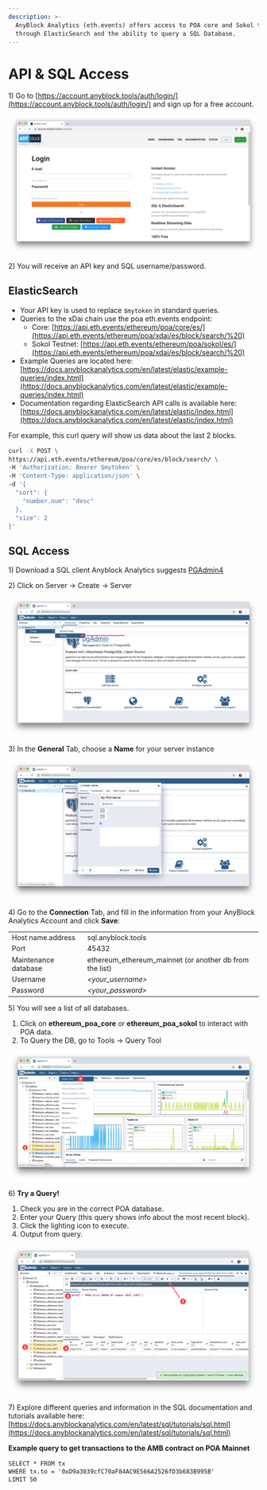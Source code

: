 ```yaml
---
description: >-
  AnyBlock Analytics (eth.events) offers access to POA core and Sokol testnet
  through ElasticSearch and the ability to query a SQL Database.
---
```


# API & SQL Access

1\) Go to [https://account.anyblock.tools/auth/login/](https://account.anyblock.tools/auth/login/) and sign up for a free account.

![](../.gitbook/assets/anyblock_1.png)

2\) You will receive an API key and SQL username/password.  

## ElasticSearch

* Your API key is used to replace `$mytoken` in standard queries. 
* Queries to the xDai chain use the poa eth.events endpoint:
  * Core: [https://api.eth.events/ethereum/poa/core/es/](https://api.eth.events/ethereum/poa/xdai/es/block/search/%20)
  * Sokol Testnet: [https://api.eth.events/ethereum/poa/sokol/es/](https://api.eth.events/ethereum/poa/xdai/es/block/search/%20)
* Example Queries are located here: [https://docs.anyblockanalytics.com/en/latest/elastic/example-queries/index.html](https://docs.anyblockanalytics.com/en/latest/elastic/example-queries/index.html)
* Documentation regarding ElasticSearch API calls is available here: [https://docs.anyblockanalytics.com/en/latest/elastic/index.html](https://docs.anyblockanalytics.com/en/latest/elastic/index.html) 

For example, this curl query will show us data about the last 2 blocks.

```bash
curl -X POST \
https://api.eth.events/ethereum/poa/core/es/block/search/ \
-H 'Authorization: Bearer $mytoken' \
-H 'Content-Type: application/json' \
-d '{
  "sort": {
    "number.num": "desc"
  },
  "size": 2
}'
```

## SQL Access

1\) Download a SQL client Anyblock Analytics suggests [PGAdmin4](https://www.pgadmin.org/download/) 

2\) Click on Server -&gt; Create -&gt; Server 

![](../.gitbook/assets/anyblock2.png)

3\) In the **General** Tab, choose a **Name** for your server instance

![](../.gitbook/assets/anyblock-3.png)

4\) Go to the **Connection** Tab, and fill in the information from your AnyBlock Analytics Account and click **Save**:

|  |  |
| :--- | :--- |
| Host name.address | sql.anyblock.tools |
| Port | 45432 |
| Maintenance database | ethereum\_ethereum\_mainnet \(or another db from the list\) |
| Username | _&lt;your\_username&gt;_ |
| Password | _&lt;your\_password&gt;_ |

5\) You will see a list of all databases. 

1. Click on **ethereum\_poa\_core** or **ethereum\_poa\_sokol** to interact with POA data. 
2. To Query the DB, go to Tools -&gt; Query Tool

![](../.gitbook/assets/anyblock4.png)

6\) **Try a Query!**

1. Check you are in the correct POA database.
2. Enter your Query \(this query shows info about the most recent block\).
3. Click the lighting icon to execute.
4. Output from query.

![](../.gitbook/assets/anyblock5.png)

7\) Explore different queries and information in the SQL documentation and tutorials  available here: [https://docs.anyblockanalytics.com/en/latest/sql/tutorials/sql.html](https://docs.anyblockanalytics.com/en/latest/sql/tutorials/sql.html)

**Example query to get transactions to the AMB contract on POA Mainnet**

```text
SELECT * FROM tx
WHERE tx.to = '0xD9a3039cfC70aF84AC9E566A2526fD3b683B995B'
LIMIT 50
```



